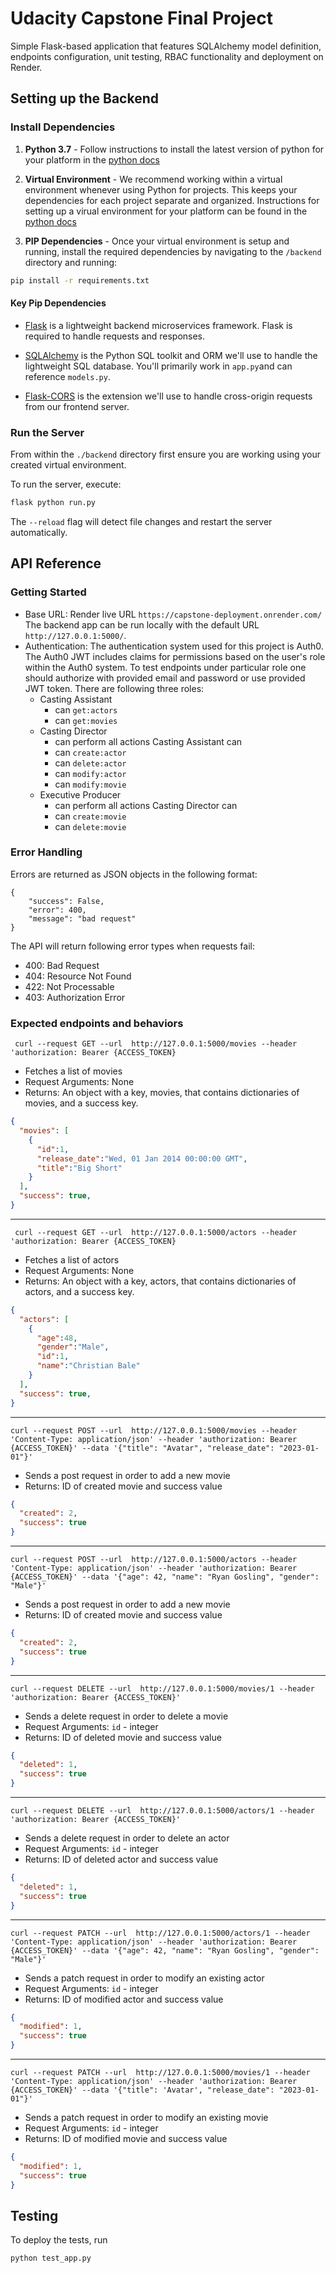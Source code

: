 # Udacity Capstone Final Project
Simple Flask-based application that features SQLAlchemy model definition, endpoints configuration, unit testing, RBAC functionality and deployment on Render.

## Setting up the Backend

### Install Dependencies

1. **Python 3.7** - Follow instructions to install the latest version of python for your platform in the [python docs](https://docs.python.org/3/using/unix.html#getting-and-installing-the-latest-version-of-python)

2. **Virtual Environment** - We recommend working within a virtual environment whenever using Python for projects. This keeps your dependencies for each project separate and organized. Instructions for setting up a virual environment for your platform can be found in the [python docs](https://packaging.python.org/guides/installing-using-pip-and-virtual-environments/)

3. **PIP Dependencies** - Once your virtual environment is setup and running, install the required dependencies by navigating to the `/backend` directory and running:

```bash
pip install -r requirements.txt
```

#### Key Pip Dependencies

- [Flask](http://flask.pocoo.org/) is a lightweight backend microservices framework. Flask is required to handle requests and responses.

- [SQLAlchemy](https://www.sqlalchemy.org/) is the Python SQL toolkit and ORM we'll use to handle the lightweight SQL database. You'll primarily work in `app.py`and can reference `models.py`.

- [Flask-CORS](https://flask-cors.readthedocs.io/en/latest/#) is the extension we'll use to handle cross-origin requests from our frontend server.

### Run the Server

From within the `./backend` directory first ensure you are working using your created virtual environment.

To run the server, execute:

```bash
flask python run.py
```

The `--reload` flag will detect file changes and restart the server automatically.

## API Reference

### Getting Started
- Base URL: Render live URL `https://capstone-deployment.onrender.com/` The backend app can be run locally with the default URL `http://127.0.0.1:5000/`. 
- Authentication: The authentication system used for this project is Auth0. The Auth0 JWT includes claims for permissions based on the user's role within the Auth0 system. To test endpoints under particular role one should authorize with provided email and password or use provided JWT token. There are following three roles:
  - Casting Assistant
     - can `get:actors`
     - can `get:movies`
   - Casting Director
     - can perform all actions Casting Assistant can
     - can `create:actor`
     - can `delete:actor`
     - can `modify:actor`
     - can `modify:movie`
   - Executive Producer
     - can perform all actions Casting Director can
     - can `create:movie`
     - can `delete:movie`

### Error Handling
Errors are returned as JSON objects in the following format:
```
{
    "success": False, 
    "error": 400,
    "message": "bad request"
}
```
The API will return following error types when requests fail:
- 400: Bad Request
- 404: Resource Not Found
- 422: Not Processable 
- 403: Authorization Error

### Expected endpoints and behaviors

` curl --request GET --url  http://127.0.0.1:5000/movies --header 'authorization: Bearer {ACCESS_TOKEN}`

- Fetches a list of movies
- Request Arguments: None
- Returns: An object with a key, movies, that contains dictionaries of movies, and a success key.

```json
{
  "movies": [
    {
      "id":1,
      "release_date":"Wed, 01 Jan 2014 00:00:00 GMT",
      "title":"Big Short"
    }
  ],
  "success": true,
}
```

---
` curl --request GET --url  http://127.0.0.1:5000/actors --header 'authorization: Bearer {ACCESS_TOKEN}`

- Fetches a list of actors
- Request Arguments: None
- Returns: An object with a key, actors, that contains dictionaries of actors, and a success key.

```json
{
  "actors": [
    {
      "age":48,
      "gender":"Male",
      "id":1,
      "name":"Christian Bale"
    }
  ],
  "success": true,
}
```

---
`curl --request POST --url  http://127.0.0.1:5000/movies --header 'Content-Type: application/json' --header 'authorization: Bearer {ACCESS_TOKEN}' --data '{"title": "Avatar", "release_date": "2023-01-01"}'`

- Sends a post request in order to add a new movie
- Returns: ID of created movie and success value

```json
{
  "created": 2,
  "success": true
}
```

---
`curl --request POST --url  http://127.0.0.1:5000/actors --header 'Content-Type: application/json' --header 'authorization: Bearer {ACCESS_TOKEN}' --data '{"age": 42, "name": "Ryan Gosling", "gender": "Male"}'`

- Sends a post request in order to add a new movie
- Returns: ID of created movie and success value

```json
{
  "created": 2,
  "success": true
}
```

---
`curl --request DELETE --url  http://127.0.0.1:5000/movies/1 --header 'authorization: Bearer {ACCESS_TOKEN}'`

- Sends a delete request in order to delete a movie
- Request Arguments: `id` - integer
- Returns: ID of deleted movie and success value

```json
{
  "deleted": 1,
  "success": true
}
```

---
`curl --request DELETE --url  http://127.0.0.1:5000/actors/1 --header 'authorization: Bearer {ACCESS_TOKEN}'`

- Sends a delete request in order to delete an actor
- Request Arguments: `id` - integer
- Returns: ID of deleted actor and success value

```json
{
  "deleted": 1,
  "success": true
}
```

---
`curl --request PATCH --url  http://127.0.0.1:5000/actors/1 --header 'Content-Type: application/json' --header 'authorization: Bearer {ACCESS_TOKEN}' --data '{"age": 42, "name": "Ryan Gosling", "gender": "Male"}'`

- Sends a patch request in order to modify an existing actor
- Request Arguments: `id` - integer
- Returns: ID of modified actor and success value

```json
{
  "modified": 1,
  "success": true
}
```
---
`curl --request PATCH --url  http://127.0.0.1:5000/movies/1 --header 'Content-Type: application/json' --header 'authorization: Bearer {ACCESS_TOKEN}' --data '{"title": 'Avatar', "release_date": "2023-01-01"}'`

- Sends a patch request in order to modify an existing movie
- Request Arguments: `id` - integer
- Returns: ID of modified movie and success value

```json
{
  "modified": 1,
  "success": true
}
```

## Testing

To deploy the tests, run

```bash
python test_app.py
```

